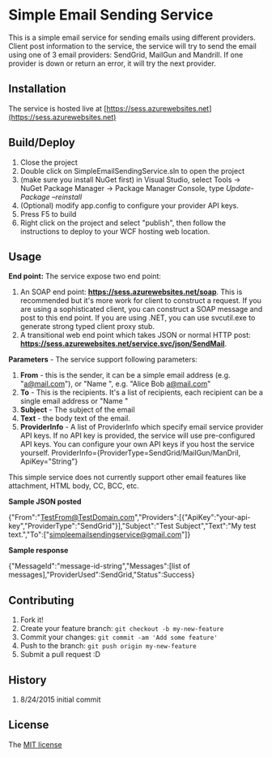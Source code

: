 # Simple Email Sending Service

This is a simple email service for sending emails using different providers. Client post information to the service, the service will try to send the email using one of 3 email providers: SendGrid, MailGun and Mandrill. If one provider is down or return an error, it will try the next provider.    

## Installation

The service is hosted live at [https://sess.azurewebsites.net](https://sess.azurewebsites.net)

## Build/Deploy
1. Close the project
2. Double click on SimpleEmailSendingService.sln to open the project
3. (make sure you install NuGet first) in Visual Studio, select Tools -> NuGet Package Manager -> Package Manager Console, type *Update-Package –reinstall*
4. (Optional) modify app.config to configure your provider API keys. 
4. Press F5 to build
5. Right click on the project and select "publish", then follow the instructions to deploy to your WCF hosting web location. 

## Usage

**End point:** The service expose two end point:

1. An SOAP end point: **https://sess.azurewebsites.net/soap**. This is recommended but it's more work for client to construct a request. If you are using a sophisticated client, you can construct a SOAP message and post to this end point. If you are using .NET, you can use svcutil.exe to generate strong typed client proxy stub. 
2. A transitional web end point which takes JSON or normal HTTP post: **https://sess.azurewebsites.net/service.svc/json/SendMail**.

**Parameters** - The service support following parameters:

1. **From** - this is the sender, it can be a simple email address (e.g. "a@mail.com"), or "Name <email>", e.g. "Alice Bob <a@mail.com>"
2. **To** - This is the recipients. It's a list of recipients, each recipient can be a single email address or "Name <email>"  
3. **Subject** - The subject of the email
4. **Text** - the body text of the email.
5. **ProviderInfo** - A list of ProviderInfo which specify email service provider API keys. If no API key is provided, the service will use pre-configured API keys. You can configure your own API keys if you host the service yourself. ProviderInfo={ProviderType=SendGrid/MailGun/ManDril, ApiKey="String"}

This simple service does not currently support other email features like attachment, HTML body, CC, BCC, etc.
    
**Sample JSON posted**

{"From":"TestFrom@TestDomain.com","Providers":[{"ApiKey":"your-api-key","ProviderType":"SendGrid"}],"Subject":"Test Subject","Text":"My test text.","To":["simpleemailsendingservice@gmail.com"]}

**Sample response**

{"MessageId":"message-id-string","Messages":[list of messages],"ProviderUsed":SendGrid,"Status":Success}

## Contributing

1. Fork it!
2. Create your feature branch: `git checkout -b my-new-feature`
3. Commit your changes: `git commit -am 'Add some feature'`
4. Push to the branch: `git push origin my-new-feature`
5. Submit a pull request :D

## History

1. 8/24/2015 initial commit


## License

The [MIT license](https://en.wikipedia.org/wiki/MIT_License)
